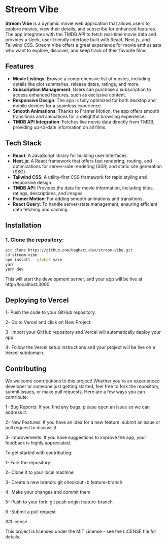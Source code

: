 # Streom Vibe

**Streom Vibe** is a dynamic movie web application that allows users to explore movies, view their details, and subscribe for enhanced features. The app integrates with the TMDB API to fetch real-time movie data and provides a sleek, user-friendly interface built with React, Next.js, and Tailwind CSS. Streom Vibe offers a great experience for movie enthusiasts who want to explore, discover, and keep track of their favorite films.

## Features

- **Movie Listings**: Browse a comprehensive list of movies, including details like plot summaries, release dates, ratings, and more.
- **Subscription Management**: Users can purchase a subscription to access enhanced features, such as exclusive content.
- **Responsive Design**: The app is fully optimized for both desktop and mobile devices for a seamless experience.
- **Smooth Animations**: Thanks to Framer Motion, the app offers smooth transitions and animations for a delightful browsing experience.
- **TMDB API Integration**: Fetches live movie data directly from TMDB, providing up-to-date information on all films.

## Tech Stack

- **React**: A JavaScript library for building user interfaces.
- **Next.js**: A React framework that offers fast rendering, routing, and optimizations for server-side rendering (SSR) and static site generation (SSG).
- **Tailwind CSS**: A utility-first CSS framework for rapid styling and responsive design.
- **TMDB API**: Provides the data for movie information, including titles, ratings, descriptions, and images.
- **Framer Motion**: For adding smooth animations and transitions.
- **React Query**: To handle server-state management, ensuring efficient data fetching and caching.

## Installation

### 1. Clone the repository:

```bash
git clone https://github.com/bagheri-dev/streom-vibe.git
cd streom-vibe
npm install --global yarn
yarn
yarn dev
```
This will start the development server, and your app will be live at http://localhost:3000.

## Deploying to Vercel
1- Push the code to your GitHub repository.

2- Go to Vercel and click on New Project.

3- Import your GitHub repository and Vercel will automatically deploy your app.

4- Follow the Vercel setup instructions and your project will be live on a Vercel subdomain.

## Contributing
We welcome contributions to this project! Whether you're an experienced developer or someone just getting started, feel free to fork the repository, submit issues, or make pull requests.
Here are a few ways you can contribute:

1- Bug Reports: If you find any bugs, please open an issue so we can address it.

2- New Features: If you have an idea for a new feature, submit an issue or pull request to discuss it.

3- Improvements: If you have suggestions to improve the app, your feedback is highly appreciated.

To get started with contributing:

1- Fork the repository

2- Clone it to your local machine

3- Create a new branch: git checkout -b feature-branch

4- Make your changes and commit them

5- Push to your fork: git push origin feature-branch

6 -Submit a pull request

##License

This project is licensed under the MIT License - see the LICENSE file for details.

